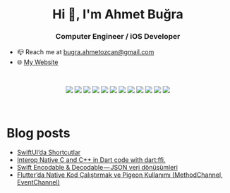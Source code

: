 <!--
**Doringl/Doringl** is a ✨ _special_ ✨ repository because its `README.md` (this file) appears on your GitHub profile.

Here are some ideas to get you started:
- 🌱 I’m currently learning ...
- 👯 I’m looking to collaborate on ...
- 🤔 I’m looking for help with ...
- 💬 Ask me about ...
- 📫 How to reach me: ...
- 😄 Pronouns: ...
- ⚡ Fun fact: ...
-->
<h1 align="center">Hi 👋, I'm Ahmet Buğra</h1>
<h3 align="center">Computer Engineer / iOS Developer</h3>

 - 📪 Reach me at bugra.ahmetozcan@gmail.com
 - 🌐 [My Website](https://ahmetbugraozcan.github.io/ahmetbugraozcanweb/) <br>

<br>
<p align="center">
 <img src="https://img.shields.io/badge/Swift-FA7343?style=for-the-badge&logo=swift&logoColor=white"/> <img src="https://img.shields.io/badge/Dart-0175C2?style=for-the-badge&logo=dart&logoColor=white"> <img src="https://img.shields.io/badge/Flutter-02569B?style=for-the-badge&logo=flutter&logoColor=white"> <img src="https://img.shields.io/badge/Kotlin-0095D5?&style=for-the-badge&logo=kotlin&logoColor=white"> <img src="https://img.shields.io/badge/React_Native-20232A?style=for-the-badge&logo=react&logoColor=61DAFB"/> <img src="https://img.shields.io/badge/Unity-100000?style=for-the-badge&logo=unity&logoColor=white"> <img src="https://img.shields.io/badge/HTML%20-252525.svg?&style=for-the-badge&logo=html5&logoColor=dd4b25"> <img src="https://img.shields.io/badge/CSS%20-252525.svg?&style=for-the-badge&logo=css3&logoColor=2862e9"> <img src="https://img.shields.io/badge/JavaScript-F7DF1E?style=for-the-badge&logo=javascript&logoColor=black"> <img src="https://img.shields.io/badge/React%20-1f292b.svg?&style=for-the-badge&logo=react&logoColor=white"> <img src="https://img.shields.io/badge/Node.js-43853D?style=for-the-badge&logo=node.js&logoColor=white"/> <img src="https://img.shields.io/badge/git%20-%23F05032.svg?&style=for-the-badge&logo=git&logoColor=white"/> 
</p>

<br />

# Blog posts

<!-- BLOG-POST-LIST:START -->
- [SwiftUI’da Shortcutlar](https://medium.com/@bugra.ahmetozcan/swiftuida-shortcutlar-13af3f481a15?source=rss-8adafcf7bc4a------2)
- [Interop Native C and C++ in Dart code with dart:ffi.](https://medium.com/@bugra.ahmetozcan/interop-native-c-and-c-in-dart-code-with-dart-ffi-e0e34a6a3156?source=rss-8adafcf7bc4a------2)
- [Swift Encodable &amp; Decodable — JSON veri dönüşümleri](https://medium.com/@bugra.ahmetozcan/swift-encodable-decodable-json-veri-d%C3%B6n%C3%BC%C5%9F%C3%BCmleri-501d5fe94f23?source=rss-8adafcf7bc4a------2)
- [Flutter’da Native Kod Çalıştırmak ve Pigeon Kullanımı &lpar;MethodChannel, EventChannel&rpar;](https://medium.com/@bugra.ahmetozcan/flutterda-native-kod-%C3%A7al%C4%B1%C5%9Ft%C4%B1rmak-ve-pigeon-kullan%C4%B1m%C4%B1-methodchannel-eventchannel-ee122c465f29?source=rss-8adafcf7bc4a------2)
<!-- BLOG-POST-LIST:END -->
